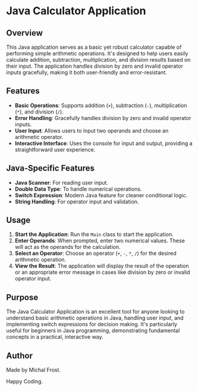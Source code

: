 # Java Calculator Application

## Overview
This Java application serves as a basic yet robust calculator capable of performing simple arithmetic operations. It's designed to help users easily calculate addition, subtraction, multiplication, and division results based on their input. The application handles division by zero and invalid operator inputs gracefully, making it both user-friendly and error-resistant.

## Features
- **Basic Operations**: Supports addition (`+`), subtraction (`-`), multiplication (`*`), and division (`/`).
- **Error Handling**: Gracefully handles division by zero and invalid operator inputs.
- **User Input**: Allows users to input two operands and choose an arithmetic operator.
- **Interactive Interface**: Uses the console for input and output, providing a straightforward user experience.

## Java-Specific Features
- **Java Scanner**: For reading user input.
- **Double Data Type**: To handle numerical operations.
- **Switch Expression**: Modern Java feature for cleaner conditional logic.
- **String Handling**: For operator input and validation.

## Usage
1. **Start the Application**: Run the `Main` class to start the application.
2. **Enter Operands**: When prompted, enter two numerical values. These will act as the operands for the calculation.
3. **Select an Operator**: Choose an operator (`+`, `-`, `*`, `/`) for the desired arithmetic operation.
4. **View the Result**: The application will display the result of the operation or an appropriate error message in cases like division by zero or invalid operator input.

## Purpose
The Java Calculator Application is an excellent tool for anyone looking to understand basic arithmetic operations in Java, handling user input, and implementing switch expressions for decision making. It's particularly useful for beginners in Java programming, demonstrating fundamental concepts in a practical, interactive way.

## Author
Made by Michal Frost.

Happy Coding.